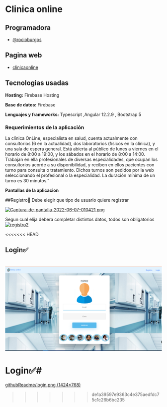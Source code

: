 
# Clinica online




## Programadora

- [@rocioburgos](https://www.github.com/rocioburgos)

## Pagina web

- [clinicaonline](https://clinicaonline2022-f5a8c.web.app/bienvenida)

## Tecnologias usadas

**Hosting:** Firebase Hosting

**Base de datos:** Firebase

**Lenguajes y frameworks:** Typescript ,Angular 12.2.9 , Bootstrap 5

### Requerimientos de la aplicación

La clínica OnLine, especialista en salud, cuenta actualmente con consultorios (6 en la actualidad),
dos laboratorios (físicos en la clínica), y una sala de espera general. Está abierta al público de lunes a
viernes en el horario de 8:00 a 19:00, y los sábados en el horario de 8:00 a 14:00. Trabajan en ella profesionales de diversas especialidades, que ocupan los consultorios acorde a su
disponibilidad, y reciben en ellos pacientes con turno para consulta o tratamiento. Dichos turnos son
pedidos por la web seleccionando el profesional o la especialidad. La duración mínima de un turno es
30 minutos.”

**Pantallas de la aplicacion**

##Registro📝
Debe elegir que tipo de usuario quiere registrar

[![Captura-de-pantalla-2022-06-07-010421.png](https://i.postimg.cc/DyRSp697/Captura-de-pantalla-2022-06-07-010421.png)](https://postimg.cc/sv9fvYfL)

 Segun cual elija debera completar distintos datos, todos son obligatorios 
[![registro2](https://firebasestorage.googleapis.com/v0/b/tpclinica-282c4.appspot.com/o/imagenes-readme%2Fregistro2.png?alt=media&token=d52ff09d-9bcc-4f40-b395-fa6ed9f8881f "registro2")](https://firebasestorage.googleapis.com/v0/b/tpclinica-282c4.appspot.com/o/imagenes-readme%2Fregistro2.png?alt=media&token=d52ff09d-9bcc-4f40-b395-fa6ed9f8881f "registro2")

<<<<<<< HEAD
## Login✅
![Graficos](src\assets\readme\login.png "Login")
=======
# Login✅#
[ githubReadme/login.png (1424×768)](https://firebasestorage.googleapis.com/v0/b/clinicaonline2022-f5a8c.appspot.com/o/githubReadme%2Flogin.png?alt=media&token=3cb8373e-d39a-43c1-bc64-ec060d79c25e)
>>>>>>> de1a39597e9363c4e375aedfdc75c1c26b6bc235
